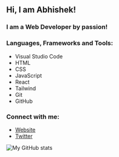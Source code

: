 ## Hi, I am Abhishek!

### I am a Web Developer by passion!

### Languages, Frameworks and Tools:

- Visual Studio Code
- HTML
- CSS
- JavaScript
- React
- Tailwind
- Git
- GitHub

### Connect with me:

- [Website](https://ah7.dev)
- [Twitter](https://twitter.com/abhishek7h)

![My GitHub stats](https://github-readme-stats.vercel.app/api?username=abhishek7h&show_icons=true&theme=prussian)
